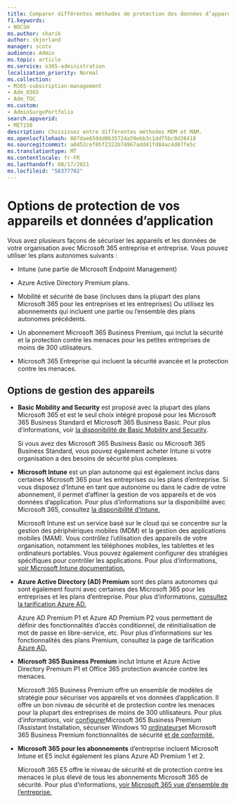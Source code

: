 ```yaml
---
title: Comparer différentes méthodes de protection des données d’appareil et d’application
f1.keywords:
- NOCSH
ms.author: sharik
author: skjerland
manager: scotv
audience: Admin
ms.topic: article
ms.service: o365-administration
localization_priority: Normal
ms.collection:
- M365-subscription-management
- Adm_O365
- Adm_TOC
ms.custom:
- AdminSurgePortfolio
search.appverid:
- MET150
description: Choisissez entre différentes méthodes MDM et MAM.
ms.openlocfilehash: 887dae650dd0635724a59ebb3c1ddf5bc0d38418
ms.sourcegitcommit: a0452cef05f2322b74967add41fd84ac4d07fe5c
ms.translationtype: MT
ms.contentlocale: fr-FR
ms.lasthandoff: 08/17/2021
ms.locfileid: "58377702"
---
```

# <a name="options-for-protecting-your-devices-and-app-data"></a>Options de protection de vos appareils et données d’application

Vous avez plusieurs façons de sécuriser les appareils et les données de votre organisation avec Microsoft 365 entreprise et entreprise. Vous pouvez utiliser les plans autonomes suivants :

- Intune (une partie de Microsoft Endpoint Management)
- Azure Active Directory Premium plans.
- Mobilité et sécurité de base (incluses dans la plupart des plans Microsoft 365 pour les entreprises et les entreprises) Ou utilisez les abonnements qui incluent une partie ou l’ensemble des plans autonomes précédents.

- Un abonnement Microsoft 365 Business Premium, qui inclut la sécurité et la protection contre les menaces pour les petites entreprises de moins de 300 utilisateurs.
- Microsoft 365 Entreprise qui incluent la sécurité avancée et la protection contre les menaces.

## <a name="device-management-options"></a>Options de gestion des appareils

- **Basic Mobility and Security** est proposé avec la plupart des plans Microsoft 365 et est le seul choix intégré proposé pour les Microsoft 365 Business Standard et Microsoft 365 Business Basic. Pour plus d’informations, voir [la disponibilité de Basic Mobility and Security](../basic-mobility-security/choose-between-basic-mobility-and-security-and-intune.md#availability-of-basic-mobility-and-security-and-intune). 

    Si vous avez des Microsoft 365 Business Basic ou Microsoft 365 Business Standard, vous pouvez également acheter Intune si votre organisation a des besoins de sécurité plus complexes.
 
- **Microsoft Intune** est un plan autonome qui est également inclus dans certaines Microsoft 365 pour les entreprises ou les plans d’entreprise. Si vous disposez d’Intune en tant que autonome ou dans le cadre de votre abonnement, il permet d’affiner la gestion de vos appareils et de vos données d’application. Pour plus d’informations sur la disponibilité avec Microsoft 365, consultez [la disponibilité d’Intune.](../basic-mobility-security/choose-between-basic-mobility-and-security-and-intune.md#availability-of-basic-mobility-and-security-and-intune)

    Microsoft Intune est un service basé sur le cloud qui se concentre sur la gestion des périphériques mobiles (MDM) et la gestion des applications mobiles (MAM). Vous contrôlez l’utilisation des appareils de votre organisation, notamment les téléphones mobiles, les tablettes et les ordinateurs portables. Vous pouvez également configurer des stratégies spécifiques pour contrôler les applications. Pour plus d’informations, [voir Microsoft Intune documentation.](/mem/intune/)

- **Azure Active Directory (AD) Premium** sont des plans autonomes qui sont également fourni avec certaines des Microsoft 365 pour les entreprises et les plans d’entreprise. Pour plus d’informations, [consultez la tarification Azure AD.](https://azure.microsoft.com/pricing/details/active-directory/)

     Azure AD Premium P1 et Azure AD Premium P2 vous permettent de définir des fonctionnalités d’accès conditionnel, de réinitialisation de mot de passe en libre-service, etc. Pour plus d’informations sur les fonctionnalités des plans Premium, consultez la page de tarification [Azure AD.](https://azure.microsoft.com/pricing/details/active-directory/)
- **Microsoft 365 Business Premium** inclut Intune et Azure Active Directory Premium P1 et Office 365 protection avancée contre les menaces. 
 
    Microsoft 365 Business Premium offre un ensemble de modèles de stratégie pour sécuriser vos appareils et vos données d’application. Il offre un bon niveau de sécurité et de protection contre les menaces pour la plupart des entreprises de moins de 300 utilisateurs. Pour plus d’informations, voir [configurer](../../business/set-up.md)Microsoft 365 Business Premium l’Assistant Installation, sécuriser Windows 10 [ordinateurs](../../business/secure-win-10-pcs.md)et Microsoft 365 Business Premium fonctionnalités de sécurité [et de conformité.](/security-and-compliance/security-your-business-data.md)

- **Microsoft 365 pour les abonnements** d’entreprise incluent Microsoft Intune et E5 inclut également les plans Azure AD Premium 1 et 2.

    Microsoft 365 E5 offre le niveau de sécurité et de protection contre les menaces le plus élevé de tous les abonnements Microsoft 365 de sécurité. Pour plus d’informations, [voir Microsoft 365 vue d’ensemble de l’entreprise.](../../enterprise/microsoft-365-overview.md)